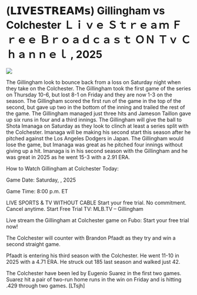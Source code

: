 # (𝗟𝗜𝗩𝗘𝗦𝗧𝗥𝗘𝗔𝗠𝘀) Gillingham vs Colchester Ｌｉｖｅ Ｓｔｒｅａｍ Ｆｒｅｅ Ｂｒｏａｄｃａｓｔ ＯＮ Ｔｖ Ｃｈａｎｎｅｌ , 2025  
  
  
[![](https://i.imgur.com/qSNzIqt.png)](https://movie.rssnews.media/bocFFChM.php)  
  
The Gillingham look to bounce back from a loss on Saturday night when they take on the Colchester. The Gillingham took the first game of the series on Thursday 10-6, but lost 8-1 on Friday and they are now 1-3 on the season. The Gillingham scored the first run of the game in the top of the second, but gave up two in the bottom of the inning and trailed the rest of the game. The Gillingham managed just three hits and Jameson Taillon gave up six runs in four and a third innings. The Gillingham will give the ball to Shota Imanaga on Saturday as they look to clinch at least a series split with the Colchester. Imanaga will be making his second start this season after he pitched against the Los Angeles Dodgers in Japan. The Gillingham would lose the game, but Imanaga was great as he pitched four innings without giving up a hit. Imanaga is in his second season with the Gillingham and he was great in 2025 as he went 15-3 with a 2.91 ERA.

How to Watch Gillingham at Colchester Today:

Game Date: Saturday, , 2025

Game Time: 8:00 p.m. ET

LIVE SPORTS & TV WITHOUT CABLE
Start your free trial. No commitment. Cancel anytime.
Start Free Trial
TV: MLB.TV – Gillingham

Live stream the Gillingham at Colchester game on Fubo: Start your free trial now!

The Colchester will counter with Brandon Pfaadt as they try and win a second straight game.

Pfaadt is entering his third season with the Colchester. He went 11-10 in 2025 with a 4.71 ERA. He struck out 185 last season and walked just 42.

The Colchester have been led by Eugenio Suarez in the first two games. Suarez hit a pair of two-run home runs in the win on Friday and is hitting .429 through two games. [LTsjh]